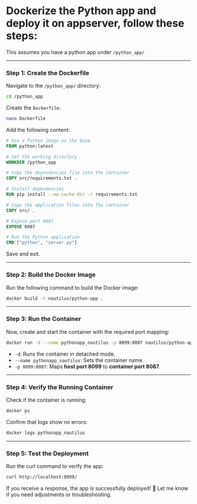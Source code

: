# Dockerize the Python app and deploy it on **appserver**, follow these steps:
This assumes you have a python app under `/python_app/`

---

### **Step 1: Create the Dockerfile**
Navigate to the `/python_app/` directory:
```bash
cd /python_app
```

Create the `Dockerfile`:
```bash
nano Dockerfile
```

Add the following content:
```dockerfile
# Use a Python image as the base
FROM python:latest

# Set the working directory
WORKDIR /python_app

# Copy the dependencies file into the container
COPY src/requirements.txt .

# Install dependencies
RUN pip install --no-cache-dir -r requirements.txt

# Copy the application files into the container
COPY src/ .

# Expose port 8087
EXPOSE 8087

# Run the Python application
CMD ["python", "server.py"]
```
Save and exit.

---

### **Step 2: Build the Docker Image**
Run the following command to build the Docker image:
```bash
docker build -t nautilus/python-app .
```

---

### **Step 3: Run the Container**
Now, create and start the container with the required port mapping:
```bash
docker run -d --name pythonapp_nautilus -p 8099:8087 nautilus/python-app
```
- `-d`: Runs the container in detached mode.
- `--name pythonapp_nautilus`: Sets the container name.
- `-p 8099:8087`: Maps **host port 8099** to **container port 8087**.

---

### **Step 4: Verify the Running Container**
Check if the container is running:
```bash
docker ps
```

Confirm that logs show no errors:
```bash
docker logs pythonapp_nautilus
```

---

### **Step 5: Test the Deployment**
Run the curl command to verify the app:
```bash
curl http://localhost:8099/
```

If you receive a response, the app is successfully deployed! 🚀 Let me know if you need adjustments or troubleshooting.
